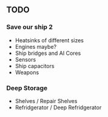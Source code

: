 ﻿## TODO
### Save our ship 2
 * Heatsinks of different sizes
 * Engines maybe?
 * Ship bridges and AI Cores
 * Sensors
 * Ship capacitors
 * Weapons

### Deep Storage
 * Shelves / Repair Shelves
 * Refridgerator / Deep Refridgerator